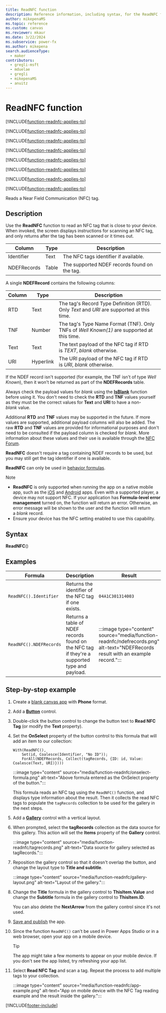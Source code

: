 ```yaml
---
title: ReadNFC function
description: Reference information, including syntax, for the ReadNFC function
author: mikepenaMS
ms.topic: reference
ms.custom: canvas
ms.reviewer: mkaur
ms.date: 3/22/2024
ms.subservice: power-fx
ms.author: mikepena
search.audienceType:
  - maker
contributors:
  - gregli-msft
  - mduelae
  - gregli
  - mikepenaMS
  - anuitz
---
```


# ReadNFC function

[!INCLUDE[function-readnfc-applies-to](includes/function-readnfc-applies-to.md)]

[!INCLUDE[function-readnfc-applies-to](includes/function-readnfc-applies-to.md)]

[!INCLUDE[function-readnfc-applies-to](includes/function-readnfc-applies-to.md)]

[!INCLUDE[function-readnfc-applies-to](includes/function-readnfc-applies-to.md)]

[!INCLUDE[function-readnfc-applies-to](includes/function-readnfc-applies-to.md)]

[!INCLUDE[function-readnfc-applies-to](includes/function-readnfc-applies-to.md)]

[!INCLUDE[function-readnfc-applies-to](includes/function-readnfc-applies-to.md)]

[!INCLUDE[function-readnfc-applies-to](includes/function-readnfc-applies-to.md)]



Reads a Near Field Communication (NFC) tag.

## Description

Use the **ReadNFC** function to read an NFC tag that is close to your device. When invoked, the screen displays instructions for scanning an NFC tag, and only returns after the tag has been scanned or it times out.

| **Column**  | **Type** | **Description**                              |
|-------------|----------|----------------------------------------------|
| Identifier  | Text     | The NFC tags identifier if available.        |
| NDEFRecords | Table    | The supported NDEF records found on the tag. |

A single **NDEFRecord** contains the following columns:

| **Column** | **Type**  | **Description**                                                                            |
|------------|-----------|--------------------------------------------------------------------------------------------|
| RTD        | Text      | The tag's Record Type Definition (RTD). Only *Text* and *URI* are supported at this time.  |
| TNF        | Number    | The tag's Type Name Format (TNF). Only TNFs of *Well Known(1)* are supported at this time. |
| Text       | Text      | The text payload of the NFC tag if RTD is *TEXT*, *blank* otherwise.                       |
| URI        | Hyperlink | The URI payload of the NFC tag if RTD is *URI*, *blank* otherwise.                         |

If the NDEF record isn't supported (for example, the TNF isn't of type *Well Known*), then it won't be returned as part of the **NDEFRecords** table.

Always check the payload values for *blank* using the [**IsBlank**](function-isblank-isempty.md) function before using it. You don't need to check the **RTD** and **TNF** values yourself as they must be the correct values for **Text** and **URI** to have a non-*blank* value.

Additional **RTD** and **TNF** values may be supported in the future. If more values are supported, additional payload columns will also be added. The raw **RTD** and **TNF** values are provided for informational purposes and don't need to be consulted if the payload column is checked for *blank*. More information about these values and their use is available through the [NFC Forum](https://nfc-forum.org/).

**ReadNFC** doesn't require a tag containing NDEF records to be used, but you may still get the tag identifier if one is available.  
  
**ReadNFC** can only be used in [behavior formulas](/power-apps/maker/canvas-apps/working-with-formulas-in-depth).

> [!NOTE]
> - **ReadNFC** is only supported when running the app on a native mobile app, such as the [iOS](https://apps.apple.com/us/app/power-apps/id1047318566) and [Android](https://play.google.com/store/apps/details?id=com.microsoft.msapps) apps. Even with a supported player, a device may not support NFC. If your application has **Formula-level error management** turned on, the function will return an error. Otherwise, an error message will be shown to the user and the function will return a *blank* record.
> - Ensure your device has the NFC setting enabled to use this capability.

## Syntax

**ReadNFC**()

## Examples

| **Formula**           | **Description**                                                                                | **Result**                                                              |
|-----------------------|------------------------------------------------------------------------------------------------|-------------------------------------------------------------------------|
| `ReadNFC().Identifier`  | Returns the identifier of the NFC tag if one exists.                                            | `04A1C301314003`                                                          |
| `ReadNFC().NDEFRecords` | Returns a table of NDEF records found on the NFC tag if they're a supported type and payload. | :::image type="content" source="media/function-readnfc/ndefrecords.png" alt-text="NDEFRecords result with an example record."::: |

## Step-by-step example

1. Create a [blank canvas app](/power-apps/maker/canvas-apps/create-blank-app) with **Phone** format.

1. Add a [**Button**](/power-apps/maker/canvas-apps/controls/control-button) control.

1. Double-click the button control to change the button text to **Read NFC Tag** (or modify the **Text** property).

1. Set the **OnSelect** property of the button control to this formula that will add an item to our collection:  

    ```power-fx
    With(ReadNFC(),
        Set(id, Coalesce(Identifier, "No ID"));
        ForAll(NDEFRecords, Collect(tagRecords, {ID: id, Value: Coalesce(Text, URI)})))
    ```

    :::image type="content" source="media/function-readnfc/onselect-formula.png" alt-text="Above formula entered as the OnSelect property of the button.":::

    This formula reads an NFC tag using the `ReadNFC()` function, and displays type information about the result. Then it collects the read NFC tags to populate the `tagRecords` collection to be used for the gallery in the next steps.

1. Add a [**Gallery**](/power-apps/maker/canvas-apps/controls/control-gallery) control with a vertical layout.

1. When prompted, select the **tagRecords** collection as the data source for this gallery. This action will set the **Items** property of the **Gallery** control.

    :::image type="content" source="media/function-readnfc/tagrecords.png" alt-text="Data source for gallery selected as tagRecords.":::

1. Reposition the gallery control so that it doesn't overlap the button, and change the layout type to **Title and subtitle**.

    :::image type="content" source="media/function-readnfc/gallery-layout.png" alt-text="Layout of the gallery.":::

1. Change the **Title** formula in the gallery control to **ThisItem.Value** and change the **Subtitle** formula in the gallery control to **ThisItem.ID**.

    You can also delete the **NextArrow** from the gallery control since it's not used.

1. [Save and publish](/power-apps/maker/canvas-apps/save-publish-app) the app.

1. Since the function `ReadNFC()` can't be used in Power Apps Studio or in a web browser, open your app on a mobile device.

    > [!TIP]
    > The app might take a few moments to appear on your mobile device. If you don't see the app listed, try refreshing your app list.

1. Select **Read NFC Tag** and scan a tag. Repeat the process to add multiple tags to your collection.

    :::image type="content" source="media/function-readnfc/app-example.png" alt-text="App on mobile device with the NFC Tag reading example and the result inside the gallery.":::

[!INCLUDE[footer-include](../../includes/footer-banner.md)]








